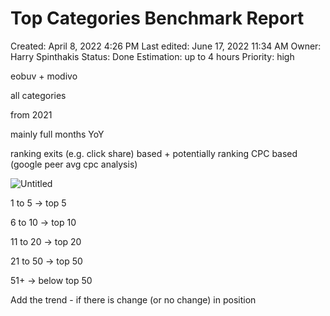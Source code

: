 # Top Categories Benchmark Report

Created: April 8, 2022 4:26 PM
Last edited: June 17, 2022 11:34 AM
Owner: Harry Spinthakis
Status: Done
Estimation: up to 4 hours
Priority: high

[](https://docs.google.com/spreadsheets/d/1AsIt1UY22wbP0f-mcdssNmERc6OK04qTWgmZVJ5ejww/edit#gid=0)

eobuv + modivo

all categories

from 2021

mainly full months YoY

ranking exits (e.g. click share) based + potentially ranking CPC based (google peer avg cpc analysis)

![Untitled](Top%20Categories%20Benchmark%20Report%20eec56e6beec04e9e8a10f65ff18b2316/Untitled.png)

1 to 5 -> top 5

6 to 10 -> top 10

11 to 20 -> top 20

21 to 50 -> top 50 

51+ -> below top 50

Add the trend - if there is change (or no change) in position